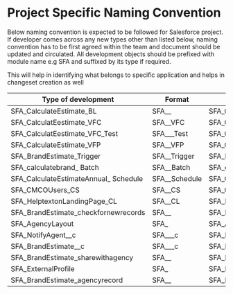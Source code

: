 # Project Specific Naming Convention

Below naming convention is expected to be followed for Salesforce project. If developer comes across any new types other than listed below, naming convention has to be first agreed within the team and document should be updated and circulated. All development objects should be prefixed with module name e.g SFA and suffixed by its type if required.

This will help in identifying what belongs to specific application and helps in changeset creation as well

| Type of development | Format |Example |
| ------ | ------ | ------ |
| SFA_CalculateEstimate_BL | SFA_<classname>_<Type> | SFA_CalculateEstimate_BL |
|SFA_CalculatEestimate_VFC|SFA_<classname>_VFC|SFA_CalculatEestimate_VFC|
|SFA_CalculatEestimate_VFC_Test|SFA_<classnametobetested>_<VFC>_Test|SFA_CalculatEestimate_VFC_Test|
|SFA_CalculateEstimate_VFP|SFA_<pagename>_VFP|SFA_CalculateEstimate_VFP|
|SFA_BrandEstimate_Trigger|SFA_<objectname>_Trigger|SFA_BrandEstimate_Trigger|
|SFA_calculatebrand_ Batch|SFA_<batchname>_Batch|SFA_calculatebrand_ Batch|
|SFA_CalculateEstimateAnnual_ Schedule|SFA_<schedulableclassname>_Schedule|SFA_CalculateEstimateAnnual_ Schedule|
|SFA_CMCOUsers_CS|SFA_<Customsettingname>_CS|SFA_CMCOUsers_CS|
|SFA_HelptextonLandingPage_CL|SFA_<customlabelname>_CL|SFA_HelptextonLandingPage_CL|
|SFA_BrandEstimate_checkfornewrecords|SFA_<objectname>_<workflowname>|SFA_BrandEstimate_checkfornewrecords|
|SFA_AgencyLayout|SFA_<pagelayoutname>|SFA_AgencyLayout|
|SFA_NotifyAgent__c|SFA_<fieldname>__c|SFA_NotifyAgent__c|
|SFA_BrandEstimate__c|SFA_<objectanme>__c|SFA_BrandEstimate__c|
|SFA_BrandEstimate_sharewithagency|SFA_<objectname>_<sharingrule>|SFA_BrandEstimate_sharewithagency|
|SFA_ExternalProfile|SFA_<profilename>|SFA_ExternalProfile|
|SFA_BrandEstimate_agencyrecord|SFA_<objectname>_<recordtypename>|SFA_BrandEstimate_agencyrecord|

